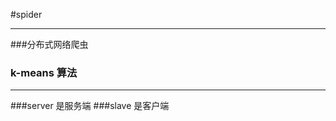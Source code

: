 #spider

-------------
###分布式网络爬虫

### k-means 算法

--------------------

###server 是服务端
###slave  是客户端 



